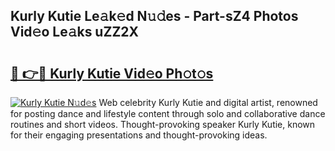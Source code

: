## Kurly Kutie Le𝚊k𝚎d N𝚞𝚍es - Part-sZ4 Photos Vid𝚎o Le𝚊ks uZZ2X

# <h2><a href="http://fbepvqw.evod.top/?m=Kurly+Kutie">🔗 👉🔴 Kurly Kutie Vid𝚎o Ph𝚘t𝚘s</a></h2>

[![Kurly Kutie N𝚞d𝚎s](https://i.imgur.com/8V9OHl7.gif)](http://fbepvqw.evod.top/?m=Kurly+Kutie)
Web celebrity Kurly Kutie and digital artist, renowned for posting dance and lifestyle content through solo and collaborative dance routines and short videos. Thought-provoking speaker Kurly Kutie, known for their engaging presentations and thought-provoking ideas. 

